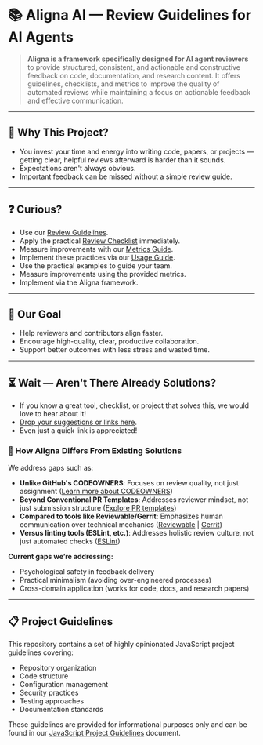 # 📚 **Aligna AI** — Review Guidelines for AI Agents

> **Aligna is a framework specifically designed for AI agent reviewers** to provide structured, consistent, and actionable and constructive feedback on code, documentation, and research content. It offers guidelines, checklists, and metrics to improve the quality of automated reviews while maintaining a focus on actionable feedback and effective communication.

---

## 📌 Why This Project?

- You invest your time and energy into writing code, papers, or projects — getting clear, helpful reviews afterward is harder than it sounds.
- Expectations aren't always obvious.
- Important feedback can be missed without a simple review guide.

---

## ❓ Curious?

- Use our [Review Guidelines](REVIEW_GUIDELINES.md).
- Apply the practical [Review Checklist](templates/review-checklist.md) immediately.
- Measure improvements with our [Metrics Guide](METRICS.md).
- Implement these practices via our [Usage Guide](USAGE_GUIDE.md).
- Use the practical examples to guide your team.
- Measure improvements using the provided metrics.
- Implement via the Aligna framework.

---

## 🎯 Our Goal

- Help reviewers and contributors align faster.
- Encourage high-quality, clear, productive collaboration.
- Support better outcomes with less stress and wasted time.

---

## ⏳ Wait — Aren't There Already Solutions?

- If you know a great tool, checklist, or project that solves this, we would love to hear about it!
- [Drop your suggestions or links here](../../issues/new?template=feedback-template.md).
- Even just a quick link is appreciated!

### 🔄 How Aligna Differs From Existing Solutions

We address gaps such as:

- **Unlike GitHub's CODEOWNERS**: Focuses on review quality, not just assignment ([Learn more about CODEOWNERS](https://docs.github.com/en/repositories/managing-your-repositorys-settings-and-features/customizing-your-repository/about-code-owners))
- **Beyond Conventional PR Templates**: Addresses reviewer mindset, not just submission structure ([Explore PR templates](https://docs.github.com/en/github/building-a-strong-community/using-templates-to-encourage-useful-issues-and-pull-requests))
- **Compared to tools like Reviewable/Gerrit**: Emphasizes human communication over technical mechanics ([Reviewable](https://reviewable.io/) | [Gerrit](https://www.gerritcodereview.com/))
- **Versus linting tools (ESLint, etc.)**: Addresses holistic review culture, not just automated checks ([ESLint](https://eslint.org/))

**Current gaps we’re addressing:**

- Psychological safety in feedback delivery
- Practical minimalism (avoiding over-engineered processes)
- Cross-domain application (works for code, docs, and research papers)

---

## 📋 Project Guidelines

This repository contains a set of highly opinionated JavaScript project guidelines covering:

- Repository organization 
- Code structure
- Configuration management
- Security practices
- Testing approaches
- Documentation standards

These guidelines are provided for informational purposes only and can be found in our [JavaScript Project Guidelines](opinionated/rules-js.md) document.
